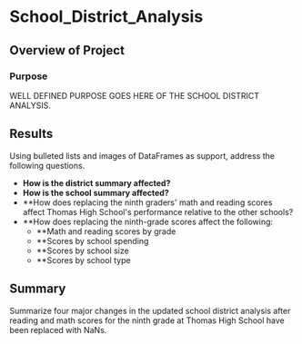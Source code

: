 # School_District_Analysis

## Overview of Project
### Purpose
WELL DEFINED PURPOSE GOES HERE OF THE SCHOOL DISTRICT ANALYSIS.

## Results
Using bulleted lists and images of DataFrames as support, address the following questions.

* **How is the district summary affected?**
* **How is the school summary affected?**
* **How does replacing the ninth graders' math and reading scores affect Thomas High School's performance relative to the other schools?
* **How does replacing the ninth-grade scores affect the following:
  * **Math and reading scores by grade
  * **Scores by school spending
  * **Scores by school size
  * **Scores by school type

## Summary
Summarize four major changes in the updated school district analysis after reading and math scores for the ninth grade at Thomas High School have been replaced with NaNs.
